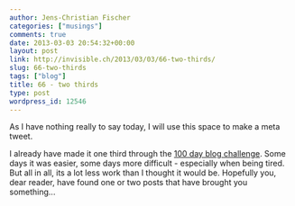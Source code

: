 ```yaml
---
author: Jens-Christian Fischer
categories: ["musings"]
comments: true
date: 2013-03-03 20:54:32+00:00
layout: post
link: http://invisible.ch/2013/03/03/66-two-thirds/
slug: 66-two-thirds
tags: ["blog"]
title: 66 - two thirds
type: post
wordpress_id: 12546
---
```


As I have nothing really to say today, I will use this space to make a meta tweet.

I already have made it one third through the [100 day blog challenge](/2013/01/28/100-days/). Some days it was easier, some days more difficult - especially when being tired. But all in all, its a lot less work than I thought it would be. Hopefully you, dear reader, have found one or two posts that have brought you something...
